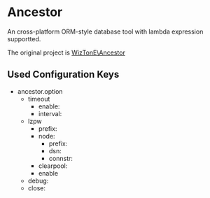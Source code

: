# Ancestor
An cross-platform ORM-style database tool with lambda expression supportted.

The original project is [WizTonE\Ancestor](https://github.com/wiztone/Ancestor)

## Used Configuration Keys

- ancestor.option
	- timeout
		- enable: 
		- interval: 
	- lzpw
		- prefix: 
		- node: 
			- prefix: 
			- dsn:
			- connstr:
		- clearpool:
		- enable
	- debug:
	- close: